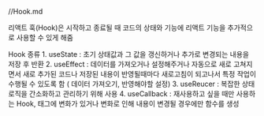 //Hook.md

리액트 훅(Hook)은 시작하고 종료될 때 코드의 상태와 기능에 리액트 기능을 추가적으로 사용할 수 있게 해줌

Hook 종류
    1. useState    : 초기 상태값과 그 값을 갱신하거나 추가로 변경되는 내용을 저장 후 반환 
    2. useEffect   : 데이터를 가져오거나 설정해주거나 자동으로 새로 고쳐지면서 새로 추가된 코드나 저장된 내용이 반영될때마다 새로고침이 되고나서
                    특정 작업이 수행될 수 있도록 함 ( 데이터 가져오기, 반영해야할 설정)
    3. useReucer   : 복잡한 상태 로직을 간소화하고 관리하기 위해 사용
    4. useCallback :  재사용하고 싶을 때만 사용하는 Hook, 태그에 변화가 있거나 변화로 인해 내용이 변경될 경우에만 함수를 생성